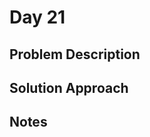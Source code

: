 # Day 21

## Problem Description

<!-- Add problem description here -->

## Solution Approach

<!-- Add your solution approach here -->

## Notes

<!-- Add any additional notes here -->
